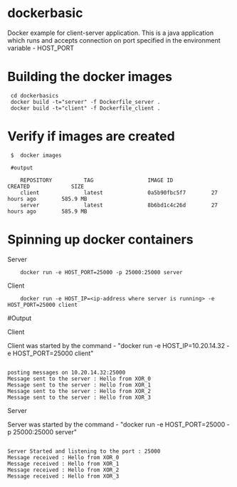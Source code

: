 # dockerbasic
Docker example for client-server application.
This is a java application which runs and accepts connection on port specified in the environment variable - HOST_PORT 


# Building the docker images

~~~~~
 cd dockerbasics
 docker build -t="server" -f Dockerfile_server .
 docker build -t="client" -f Dockerfile_client .

~~~~~~~


# Verify if images are created

~~~~~~~~
 $  docker images

 #output 

	REPOSITORY          TAG                 IMAGE ID            CREATED             SIZE
	client              latest              0a5b90fbc5f7        27 hours ago        585.9 MB
	server              latest              8b6bd1c4c26d        27 hours ago        585.9 MB

~~~~~~~~~~


# Spinning up docker containers

Server

~~~~~~~~~
	docker run -e HOST_PORT=25000 -p 25000:25000 server
~~~~~~~~~


Client

~~~~~~~
	docker run -e HOST_IP=<ip-address where server is running> -e HOST_PORT=25000 client

~~~~~~~


#Output

Client

Client was started by the command - "docker run -e HOST_IP=10.20.14.32 -e HOST_PORT=25000 client" 
~~~~~~~

posting messages on 10.20.14.32:25000
Message sent to the server : Hello from XOR_0
Message sent to the server : Hello from XOR_1
Message sent to the server : Hello from XOR_2
Message sent to the server : Hello from XOR_3

~~~~~~~

Server

Server was started by the command - "docker run -e HOST_PORT=25000 -p 25000:25000 server"
~~~~~~~

Server Started and listening to the port : 25000
Message received : Hello from XOR_0
Message received : Hello from XOR_1
Message received : Hello from XOR_2
Message received : Hello from XOR_3

~~~~~~~